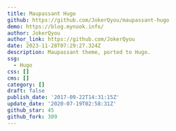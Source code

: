 ```yaml
---
title: Maupassant Hugo
github: https://github.com/JokerQyou/maupassant-hugo
demo: https://blog.mynook.info/
author: JokerQyou
author_link: https://github.com/JokerQyou
date: 2023-11-28T07:29:27.324Z
description: Maupassant theme, ported to Hugo.
ssg:
  - Hugo
css: []
cms: []
category: []
draft: false
publish_date: '2017-09-22T14:31:15Z'
update_date: '2020-07-19T02:58:31Z'
github_star: 45
github_fork: 309
---
```

